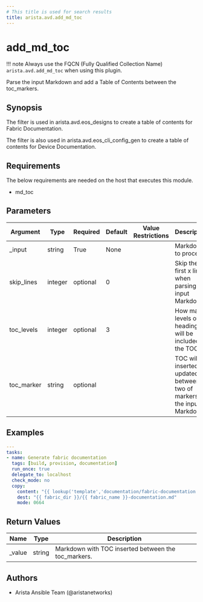 ```yaml
---
# This title is used for search results
title: arista.avd.add_md_toc
---
```

<!--
  ~ Copyright (c) 2023 Arista Networks, Inc.
  ~ Use of this source code is governed by the Apache License 2.0
  ~ that can be found in the LICENSE file.
  -->

# add_md_toc

!!! note
    Always use the FQCN (Fully Qualified Collection Name) `arista.avd.add_md_toc` when using this plugin.

Parse the input Markdown and add a Table of Contents between the toc\_markers.

## Synopsis

The filter is used in arista.avd.eos\_designs to create a table of contents for Fabric Documentation.

The filter is also used in arista.avd.eos\_cli\_config\_gen to create a table of contents for Device Documentation.

## Requirements

The below requirements are needed on the host that executes this module.

- md\_toc

## Parameters

| Argument | Type | Required | Default | Value Restrictions | Description |
| -------- | ---- | -------- | ------- | ------------------ | ----------- |
| _input | string | True | None |  | Markdown to process. |
| skip_lines | integer | optional | 0 |  | Skip the first x lines when parsing the input Markdown. |
| toc_levels | integer | optional | 3 |  | How many levels of headings will be included in the TOC. |
| toc_marker | string | optional | <!-- toc --> |  | TOC will be inserted or updated between two of markers in the input Markdown. |

## Examples

```yaml
---
tasks:
- name: Generate fabric documentation
  tags: [build, provision, documentation]
  run_once: true
  delegate_to: localhost
  check_mode: no
  copy:
    content: "{{ lookup('template','documentation/fabric-documentation.j2') | arista.avd.add_md_toc(skip_lines=3) }}"
    dest: "{{ fabric_dir }}/{{ fabric_name }}-documentation.md"
    mode: 0664
```

## Return Values

| Name | Type | Description |
| ---- | ---- | ----------- |
| _value | string | Markdown with TOC inserted between the toc\_markers. |

## Authors

- Arista Ansible Team (@aristanetworks)
